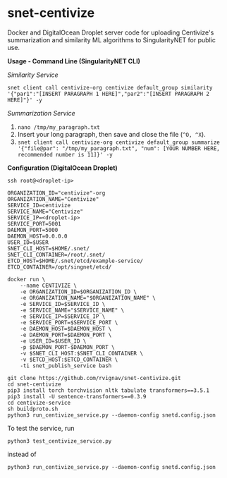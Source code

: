 # snet-centivize

Docker and DigitalOcean Droplet server code for uploading Centivize's summarization and similarity ML algorithms to SingularityNET for public use.

**Usage - Command Line (SingularityNET CLI)**

_Similarity Service_

`snet client call centivize-org centivize default_group similarity '{"par1":"[INSERT PARAGRAPH 1 HERE]","par2":"[INSERT PARAGRAPH 2 HERE]"}' -y`

_Summarization Service_

1. `nano /tmp/my_paragraph.txt`
2. Insert your long paragraph, then save and close the file (`^O, ^X`).
3. `snet client call centivize-org centivize default_group summarize '{"file@par": "/tmp/my_paragraph.txt", "num": [YOUR NUMBER HERE, recommended number is 11]}' -y`

**Configuration (DigitalOcean Droplet)**

    ssh root@<droplet-ip>

    ORGANIZATION_ID="centivize"-org
    ORGANIZATION_NAME="Centivize"
    SERVICE_ID=centivize
    SERVICE_NAME="Centivize"
    SERVICE_IP=<droplet-ip>
    SERVICE_PORT=5001
    DAEMON_PORT=5000
    DAEMON_HOST=0.0.0.0
    USER_ID=$USER
    SNET_CLI_HOST=$HOME/.snet/
    SNET_CLI_CONTAINER=/root/.snet/
    ETCD_HOST=$HOME/.snet/etcd/example-service/
    ETCD_CONTAINER=/opt/singnet/etcd/

    docker run \
        --name CENTIVIZE \
        -e ORGANIZATION_ID=$ORGANIZATION_ID \
        -e ORGANIZATION_NAME="$ORGANIZATION_NAME" \
        -e SERVICE_ID=$SERVICE_ID \
        -e SERVICE_NAME="$SERVICE_NAME" \
        -e SERVICE_IP=$SERVICE_IP \
        -e SERVICE_PORT=$SERVICE_PORT \
        -e DAEMON_HOST=$DAEMON_HOST \
        -e DAEMON_PORT=$DAEMON_PORT \
        -e USER_ID=$USER_ID \
        -p $DAEMON_PORT-$DAEMON_PORT \
        -v $SNET_CLI_HOST:$SNET_CLI_CONTAINER \
        -v $ETCD_HOST:$ETCD_CONTAINER \
        -ti snet_publish_service bash

    git clone https://github.com/rvignav/snet-centivize.git
    cd snet-centivize
    pip3 install torch torchvision nltk tabulate transformers==3.5.1
    pip3 install -U sentence-transformers==0.3.9
    cd centivize-service
    sh buildproto.sh
    python3 run_centivize_service.py --daemon-config snetd.config.json

To test the service, run

    python3 test_centivize_service.py

instead of

    python3 run_centivize_service.py --daemon-config snetd.config.json
